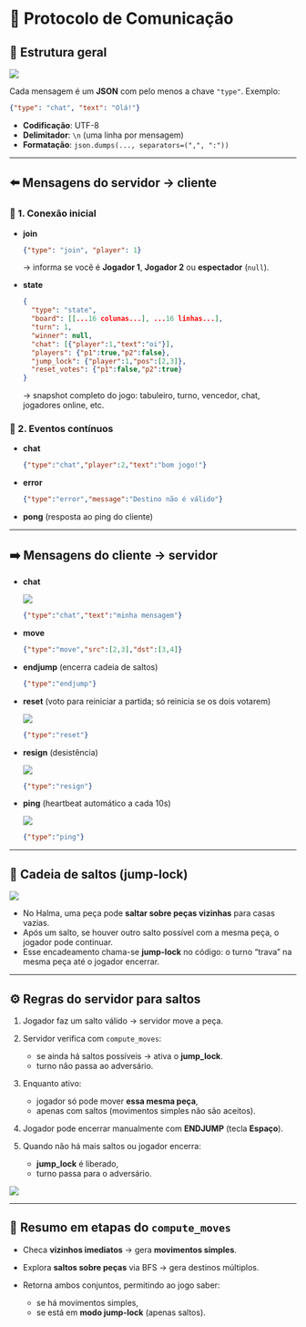 # 📖 Protocolo de Comunicação

## 🔑 Estrutura geral

![](visaocomponentes.png)

Cada mensagem é um **JSON** com pelo menos a chave `"type"`.
Exemplo:

```json
{"type": "chat", "text": "Olá!"}
```

* **Codificação**: UTF-8
* **Delimitador**: `\n` (uma linha por mensagem)
* **Formatação**: `json.dumps(..., separators=(",", ":"))`

---

## ⬅️ Mensagens do servidor → cliente

### 🔹 1. Conexão inicial

* **join**

  ```json
  {"type": "join", "player": 1}
  ```

  → informa se você é **Jogador 1**, **Jogador 2** ou **espectador** (`null`).

* **state**

  ```json
  {
    "type": "state",
    "board": [[...16 colunas...], ...16 linhas...],
    "turn": 1,
    "winner": null,
    "chat": [{"player":1,"text":"oi"}],
    "players": {"p1":true,"p2":false},
    "jump_lock": {"player":1,"pos":[2,3]},
    "reset_votes": {"p1":false,"p2":true}
  }
  ```

  → snapshot completo do jogo: tabuleiro, turno, vencedor, chat, jogadores online, etc.

### 🔹 2. Eventos contínuos

* **chat**

  ```json
  {"type":"chat","player":2,"text":"bom jogo!"}
  ```

* **error**

  ```json
  {"type":"error","message":"Destino não é válido"}
  ```

* **pong** (resposta ao ping do cliente)

---

## ➡️ Mensagens do cliente → servidor

* **chat**

  ![](chatbroadcast.png)

  ```json
  {"type":"chat","text":"minha mensagem"}
  ```

* **move**

  ```json
  {"type":"move","src":[2,3],"dst":[3,4]}
  ```

* **endjump** (encerra cadeia de saltos)

  ```json
  {"type":"endjump"}
  ```

* **reset** (voto para reiniciar a partida; só reinicia se os dois votarem)

  ![](reinicioconseco.png)

  ```json
  {"type":"reset"}
  ```

* **resign** (desistência)

  ![](desistencia.png)

  ```json
  {"type":"resign"}
  ```

* **ping** (heartbeat automático a cada 10s)

  ![](fluxojoinheartbeat.png)

  ```json
  {"type":"ping"}
  ```

---

## 🔄 Cadeia de saltos (jump-lock)

![](jogadacadeiasaltos.png)

* No Halma, uma peça pode **saltar sobre peças vizinhas** para casas vazias.
* Após um salto, se houver outro salto possível com a mesma peça, o jogador pode continuar.
* Esse encadeamento chama-se **jump-lock** no código: o turno “trava” na mesma peça até o jogador encerrar.

---

## ⚙️ Regras do servidor para saltos

1. Jogador faz um salto válido → servidor move a peça.
2. Servidor verifica com `compute_moves`:

   * se ainda há saltos possíveis → ativa o **jump\_lock**.
   * turno não passa ao adversário.
3. Enquanto ativo:

   * jogador só pode mover **essa mesma peça**,
   * apenas com saltos (movimentos simples não são aceitos).
4. Jogador pode encerrar manualmente com **ENDJUMP** (tecla **Espaço**).
5. Quando não há mais saltos ou jogador encerra:

   * **jump\_lock** é liberado,
   * turno passa para o adversário.

![](computemoves.png)

---

## 🧩 Resumo em etapas do `compute_moves`

* Checa **vizinhos imediatos** → gera **movimentos simples**.
* Explora **saltos sobre peças** via BFS → gera destinos múltiplos.
* Retorna ambos conjuntos, permitindo ao jogo saber:

  * se há movimentos simples,
  * se está em **modo jump-lock** (apenas saltos).
